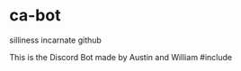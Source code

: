 # ca-bot
silliness incarnate
github

This is the Discord Bot made by Austin and William
#include <iostream>
